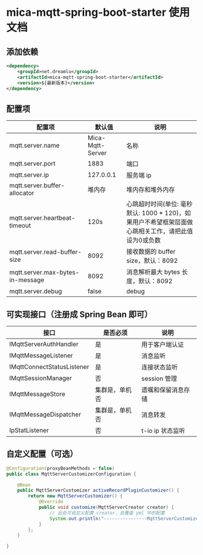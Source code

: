 # mica-mqtt-spring-boot-starter 使用文档

## 添加依赖
```xml
<dependency>
    <groupId>net.dreamlu</groupId>
    <artifactId>mica-mqtt-spring-boot-starter</artifactId>
    <version>${最新版本}</version>
</dependency>
```

## 配置项
| 配置项 | 默认值 | 说明 |
| ----- | ------ | ------ |
| mqtt.server.name | Mica-Mqtt-Server | 名称 |
| mqtt.server.port | 1883 | 端口 |
| mqtt.server.ip | 127.0.0.1 | 服务端 ip |
| mqtt.server.buffer-allocator | 堆内存 | 堆内存和堆外内存 |
| mqtt.server.heartbeat-timeout | 120s | 心跳超时时间(单位: 毫秒 默认: 1000 * 120)，如果用户不希望框架层面做心跳相关工作，请把此值设为0或负数 |
| mqtt.server.read-buffer-size | 8092 | 接收数据的 buffer size，默认：8092 |
| mqtt.server.max-bytes-in-message | 8092 | 消息解析最大 bytes 长度，默认：8092 |
| mqtt.server.debug | false | debug |

## 可实现接口（注册成 Spring Bean 即可）

| 接口                        | 是否必须       | 说明                 |
| --------------------------- | -------------- | ------------------ |
| IMqttServerAuthHandler      | 是             | 用于客户端认证       |
| IMqttMessageListener        | 是             | 消息监听            |
| IMqttConnectStatusListener  | 是             | 连接状态监听         |
| IMqttSessionManager         | 否             | session 管理        |
| IMqttMessageStore           | 集群是，单机否   | 遗嘱和保留消息存储    |
| IMqttMessageDispatcher      | 集群是，单机否   | 消息转发             |
| IpStatListener              | 否             | t-io ip 状态监听     |

## 自定义配置（可选）
```java
@Configuration(proxyBeanMethods = false)
public class MqttServerCustomizerConfiguration {

	@Bean
	public MqttServerCustomizer activeRecordPluginCustomizer() {
		return new MqttServerCustomizer() {
			@Override
			public void customize(MqttServerCreator creator) {
				// 此处可自定义配置 creator，会覆盖 yml 中的配置
				System.out.println("----------------MqttServerCustomizer-----------------");
			}
		};
	}

}
```